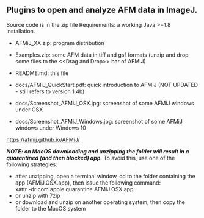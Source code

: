 ## Plugins to open and analyze AFM data in ImageJ.
Source code is in the zip file
Requirements: a working Java >=1.8 installation.

- AFMiJ_XX.zip: program distribution
- Examples.zip: some AFM data in tiff and gsf formats (unzip and drop some files to the \<<Drag and Drop\>> bar of AFMiJ)
- README.md: this file

- docs/AFMiJ_QuickStart.pdf: quick introduction to AFMiJ (NOT UPDATED - still refers to version 1.4b)
- docs/Screenshot_AFMiJ_OSX.jpg: screenshot of some AFMiJ windows under OSX
- docs/Screenshot_AFMiJ_Windows.jpg: screenshot of some AFMiJ windows under Windows 10

 https://afmij.github.io/AFMiJ/

 **_NOTE: on MacOS downloading and unzipping the folder will result in a quarantined (and then blocked) app._**
   To avoid this, use one of the following strategies:
   
-	after unzipping, open a terminal window, cd to the folder containing the app (AFMiJ.OSX.app), then issue the following command:  
	xattr -dr com.apple.quarantine AFMiJ.OSX.app 
- or unzip with 7zip
- or download and unzip on another operating system, then copy the folder to the MacOS system

<!--
**AFMiJ/AFMiJ** is a ✨ _special_ ✨ repository because its `README.md` (this file) appears on your GitHub profile.


- 
-->
